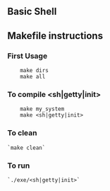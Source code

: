 Basic Shell
-----------

## Makefile instructions

### First Usage
```
    make dirs
    make all
```

### To compile <sh|getty|init>
```
    make my_system
    make <sh|getty|init>
```

### To clean
    `make clean`


### To run
    `./exe/<sh|getty|init>`
